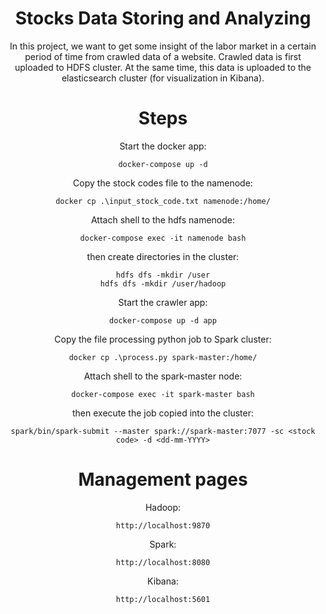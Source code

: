 <div align="center">

# Stocks Data Storing and Analyzing
In this project, we want to get some insight of the labor market in a certain period of time from crawled data of a website.
Crawled data is first uploaded to HDFS cluster. At the same time, this data is uploaded to the elasticsearch cluster (for visualization in Kibana).

# Steps
Start the docker app:
```
docker-compose up -d
```

Copy the stock codes file to the namenode:
```
docker cp .\input_stock_code.txt namenode:/home/
```

Attach shell to the hdfs namenode:
```
docker-compose exec -it namenode bash
```
then create directories in the cluster:
```
hdfs dfs -mkdir /user
hdfs dfs -mkdir /user/hadoop
```

Start the crawler app:
```
docker-compose up -d app
```

Copy the file processing python job to Spark cluster:
```
docker cp .\process.py spark-master:/home/
```

Attach shell to the spark-master node:
```
docker-compose exec -it spark-master bash
```
then execute the job copied into the cluster:
```
spark/bin/spark-submit --master spark://spark-master:7077 -sc <stock code> -d <dd-mm-YYYY>
```

# Management pages

Hadoop:
```
http://localhost:9870
```

Spark:
```
http://localhost:8080
```

Kibana:
```
http://localhost:5601
```